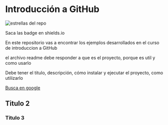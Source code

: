 # Introducción a GitHub

![estrellas del repo](https://img.shields.io/github/stars/DianaMariel/DianaMariel.github.io?style=social
)

Saca las badge en shields.io

En este repositorio vas a encontrar los ejemplos desarrollados en el curso de introduccion a GitHub

el archivo readme debe responder a que es el proyecto, porque es util y como usarlo

Debe tener el titulo, descripción, cómo instalar y ejecutar el proyecto, como utilizarlo 

[Busca en google](www.google.com)
## Titulo 2
### Titulo 3
